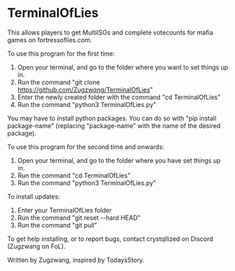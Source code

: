 # TerminalOfLies
This allows players to get MultiISOs and complete votecounts for mafia games on fortressoflies.com. 

To use this program for the first time: 
  1. Open your terminal, and go to the folder where you want to set things up in.
  2. Run the command "git clone https://github.com/Zugzwqng/TerminalOfLies"
  3. Enter the newly created folder with the command "cd TerminalOfLies"
  4. Run the command "python3 TerminalOfLies.py"

You may have to install python packages. You can do so with "pip install package-name" (replacing "package-name" with the name of the desired package).

To use this program for the second time and onwards: 
  1. Open your terminal, and go to the folder where you have set things up in.
  2. Run the command "cd TerminalOfLies"
  3. Run the command "python3 TerminalOfLies.py"

To install updates:
  1. Enter your TerminalOfLies folder
  2. Run the command "git reset --hard HEAD"
  3. Run the command "git pull"

To get help installing, or to report bugs, contact crystqllized on Discord (Zugzwang on FoL).

Written by Zugzwang, inspired by TodaysStory.
